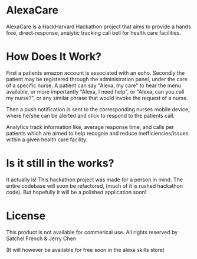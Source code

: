 # AlexaCare
AlexaCare is a HackHarvard Hackathon project that aims to provide a hands free, direct-response, analytic tracking call bell for health care facilities.

# How Does It Work?

First a patients amazon account is associated with an echo. Secondly the patient may be registered through the administration panel, under the care of a specific nurse.
A patient can say "Alexa, my care" to hear the menu available, or more importantly "Alexa, I need help", or "Alexa, can you call my nurse?",  or any similar phrase that would
invoke the request of a nurse.

Then a push notification is sent to the corresponding nurses mobile device, where he/she can be alerted and click to respond to the patients call.

Analytics track information like, average response time, and calls per patients which are aimed to help recognie and reduce inefficiencies/issues
within a given health care facility.

# Is it still in the works?

It actually is! This hackathon project was made for a person in mind. The entire codebase will soon be refactored, (much of it is rushed hackathon code).
But hopefully it will be a polished application soon!

# License

This product is not available for commerical use.
All rights reserved by Satchel French & Jerry Chen

(It will however be available for free soon in the alexa skills store)
